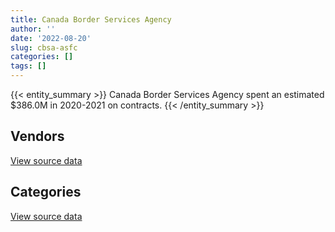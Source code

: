 ```yaml
---
title: Canada Border Services Agency
author: ''
date: '2022-08-20'
slug: cbsa-asfc
categories: []
tags: []
---
```


<script src="/rmarkdown-libs/htmlwidgets/htmlwidgets.js"></script>
<link href="/rmarkdown-libs/datatables-css/datatables-crosstalk.css" rel="stylesheet" />
<script src="/rmarkdown-libs/datatables-binding/datatables.js"></script>
<script src="/rmarkdown-libs/jquery/jquery-3.6.0.min.js"></script>
<link href="/rmarkdown-libs/dt-core-bootstrap/css/dataTables.bootstrap.min.css" rel="stylesheet" />
<link href="/rmarkdown-libs/dt-core-bootstrap/css/dataTables.bootstrap.extra.css" rel="stylesheet" />
<script src="/rmarkdown-libs/dt-core-bootstrap/js/jquery.dataTables.min.js"></script>
<script src="/rmarkdown-libs/dt-core-bootstrap/js/dataTables.bootstrap.min.js"></script>
<link href="/rmarkdown-libs/crosstalk/css/crosstalk.min.css" rel="stylesheet" />
<script src="/rmarkdown-libs/crosstalk/js/crosstalk.min.js"></script>
<script src="/rmarkdown-libs/htmlwidgets/htmlwidgets.js"></script>
<link href="/rmarkdown-libs/datatables-css/datatables-crosstalk.css" rel="stylesheet" />
<script src="/rmarkdown-libs/datatables-binding/datatables.js"></script>
<script src="/rmarkdown-libs/jquery/jquery-3.6.0.min.js"></script>
<link href="/rmarkdown-libs/dt-core-bootstrap/css/dataTables.bootstrap.min.css" rel="stylesheet" />
<link href="/rmarkdown-libs/dt-core-bootstrap/css/dataTables.bootstrap.extra.css" rel="stylesheet" />
<script src="/rmarkdown-libs/dt-core-bootstrap/js/jquery.dataTables.min.js"></script>
<script src="/rmarkdown-libs/dt-core-bootstrap/js/dataTables.bootstrap.min.js"></script>
<link href="/rmarkdown-libs/crosstalk/css/crosstalk.min.css" rel="stylesheet" />
<script src="/rmarkdown-libs/crosstalk/js/crosstalk.min.js"></script>

{{< entity_summary >}}
Canada Border Services Agency spent an estimated \$386.0M in 2020-2021 on contracts.
{{< /entity_summary >}}

## Vendors

<div id="htmlwidget-1" style="width:100%;height:auto;" class="datatables html-widget"></div>
<script type="application/json" data-for="htmlwidget-1">{"x":{"style":"bootstrap","filter":"none","vertical":false,"data":[["<a href=\"/vendors/10647802_canada/\">10647802 CANADA<\/a>","<a href=\"/vendors/2536_4589_quebec/\">2536 4589 QUEBEC<\/a>","<a href=\"/vendors/3d_datacomm/\">3D DATACOMM<\/a>","<a href=\"/vendors/4_office_automation/\">4 OFFICE AUTOMATION<\/a>","<a href=\"/vendors/4plan_consulting/\">4PLAN CONSULTING<\/a>","<a href=\"/vendors/9053_9776_quebec/\">9053 9776 QUEBEC<\/a>","<a href=\"/vendors/a_hundred_answers/\">A HUNDRED ANSWERS<\/a>","<a href=\"/vendors/accenture/\">ACCENTURE<\/a>","<a href=\"/vendors/access_2_networks/\">ACCESS 2 NETWORKS<\/a>","<a href=\"/vendors/acklands_grainger/\">ACKLANDS GRAINGER<\/a>","<a href=\"/vendors/acme_future_security_controls/\">ACME FUTURE SECURITY CONTROLS<\/a>","<a href=\"/vendors/act/\">ACT<\/a>","<a href=\"/vendors/adapt_pharma_canada/\">ADAPT PHARMA CANADA<\/a>","<a href=\"/vendors/adga_group/\">ADGA GROUP<\/a>","<a href=\"/vendors/adrm_technology_consulting/\">ADRM TECHNOLOGY CONSULTING<\/a>","<a href=\"/vendors/advanced_business_interiors/\">ADVANCED BUSINESS INTERIORS<\/a>","<a href=\"/vendors/advanced_chippewa_technologies/\">ADVANCED CHIPPEWA TECHNOLOGIES<\/a>","<a href=\"/vendors/agilent/\">AGILENT<\/a>","<a href=\"/vendors/altis_human_resources/\">ALTIS HUMAN RESOURCES<\/a>","<a href=\"/vendors/amazon/\">AMAZON<\/a>","<a href=\"/vendors/anixter_canada/\">ANIXTER CANADA<\/a>","<a href=\"/vendors/aon_reed_stenhouse/\">AON REED STENHOUSE<\/a>","<a href=\"/vendors/applied_electonics/\">APPLIED ELECTONICS<\/a>","<a href=\"/vendors/ari_financial_services/\">ARI FINANCIAL SERVICES<\/a>","<a href=\"/vendors/artemp_personnel_services/\">ARTEMP PERSONNEL SERVICES<\/a>","<a href=\"/vendors/atco/\">ATCO<\/a>","<a href=\"/vendors/atlantic_business_interiors/\">ATLANTIC BUSINESS INTERIORS<\/a>","<a href=\"/vendors/attachmate/\">ATTACHMATE<\/a>","<a href=\"/vendors/avi_spl_canada/\">AVI SPL CANADA<\/a>","<a href=\"/vendors/bargreen_ellingson/\">BARGREEN ELLINGSON<\/a>","<a href=\"/vendors/bdo_canada/\">BDO CANADA<\/a>","<a href=\"/vendors/bell_canada/\">BELL CANADA<\/a>","<a href=\"/vendors/bio_nuclear_diagnostics/\">BIO NUCLEAR DIAGNOSTICS<\/a>","<a href=\"/vendors/bruker/\">BRUKER<\/a>","<a href=\"/vendors/cache_computer_consulting/\">CACHE COMPUTER CONSULTING<\/a>","<a href=\"/vendors/calian/\">CALIAN<\/a>","<a href=\"/vendors/canadian_corps_of_commissionaires/\">CANADIAN CORPS OF COMMISSIONAIRES<\/a>","<a href=\"/vendors/canadian_maritime_engineering/\">CANADIAN MARITIME ENGINEERING<\/a>","<a href=\"/vendors/canadian_red_cross/\">CANADIAN RED CROSS<\/a>","<a href=\"/vendors/canon/\">CANON<\/a>","<a href=\"/vendors/carahsoft_technology/\">CARAHSOFT TECHNOLOGY<\/a>","<a href=\"/vendors/carswell/\">CARSWELL<\/a>","<a href=\"/vendors/cbci_telecom/\">CBCI TELECOM<\/a>","<a href=\"/vendors/cdw_canada/\">CDW CANADA<\/a>","<a href=\"/vendors/cgi/\">CGI<\/a>","<a href=\"/vendors/channel_management_international/\">CHANNEL MANAGEMENT INTERNATIONAL<\/a>","<a href=\"/vendors/charron_human_resources/\">CHARRON HUMAN RESOURCES<\/a>","<a href=\"/vendors/chubb_edwards/\">CHUBB EDWARDS<\/a>","<a href=\"/vendors/cistel_technology/\">CISTEL TECHNOLOGY<\/a>","<a href=\"/vendors/citrix/\">CITRIX<\/a>","<a href=\"/vendors/closereach/\">CLOSEREACH<\/a>","<a href=\"/vendors/cnw_group/\">CNW GROUP<\/a>","<a href=\"/vendors/cofomo/\">COFOMO<\/a>","<a href=\"/vendors/contract_community/\">CONTRACT COMMUNITY<\/a>","<a href=\"/vendors/coradix_technology_consulting/\">CORADIX TECHNOLOGY CONSULTING<\/a>","<a href=\"/vendors/corbel_management/\">CORBEL MANAGEMENT<\/a>","<a href=\"/vendors/cossette_communications/\">COSSETTE COMMUNICATIONS<\/a>","<a href=\"/vendors/csdc_systems/\">CSDC SYSTEMS<\/a>","<a href=\"/vendors/ctoms/\">CTOMS<\/a>","<a href=\"/vendors/d4is_solutions/\">D4IS SOLUTIONS<\/a>","<a href=\"/vendors/dalian_enterprises/\">DALIAN ENTERPRISES<\/a>","<a href=\"/vendors/data_communications_management/\">DATA COMMUNICATIONS MANAGEMENT<\/a>","<a href=\"/vendors/davtair_industries/\">DAVTAIR INDUSTRIES<\/a>","<a href=\"/vendors/delco_automation/\">DELCO AUTOMATION<\/a>","<a href=\"/vendors/dell_computer/\">DELL COMPUTER<\/a>","<a href=\"/vendors/deloitte_and_touche/\">DELOITTE AND TOUCHE<\/a>","<a href=\"/vendors/dls_technology/\">DLS TECHNOLOGY<\/a>","<a href=\"/vendors/donna_cona/\">DONNA CONA<\/a>","<a href=\"/vendors/dwp_solutions/\">DWP SOLUTIONS<\/a>","<a href=\"/vendors/dynabook_canada/\">DYNABOOK CANADA<\/a>","<a href=\"/vendors/dynamic_personnel_consultants/\">DYNAMIC PERSONNEL CONSULTANTS<\/a>","<a href=\"/vendors/eagle_professional_resources/\">EAGLE PROFESSIONAL RESOURCES<\/a>","<a href=\"/vendors/eclipsys_solutions/\">ECLIPSYS SOLUTIONS<\/a>","<a href=\"/vendors/ecole_de_langues_abce/\">ECOLE DE LANGUES ABCE<\/a>","<a href=\"/vendors/ecole_de_langues_la_cite/\">ECOLE DE LANGUES LA CITE<\/a>","<a href=\"/vendors/ekos_research_associates/\">EKOS RESEARCH ASSOCIATES<\/a>","<a href=\"/vendors/emcon_services/\">EMCON SERVICES<\/a>","<a href=\"/vendors/emergent_biosolutions/\">EMERGENT BIOSOLUTIONS<\/a>","<a href=\"/vendors/empowered_networks/\">EMPOWERED NETWORKS<\/a>","<a href=\"/vendors/entrust/\">ENTRUST<\/a>","<a href=\"/vendors/ernst_young/\">ERNST YOUNG<\/a>","<a href=\"/vendors/esri/\">ESRI<\/a>","<a href=\"/vendors/excel_human_resources/\">EXCEL HUMAN RESOURCES<\/a>","<a href=\"/vendors/extravision_video_technologies/\">EXTRAVISION VIDEO TECHNOLOGIES<\/a>","<a href=\"/vendors/fast_forward_french/\">FAST FORWARD FRENCH<\/a>","<a href=\"/vendors/fast_track_staffing/\">FAST TRACK STAFFING<\/a>","<a href=\"/vendors/fca_canada/\">FCA CANADA<\/a>","<a href=\"/vendors/ford_motor_company/\">FORD MOTOR COMPANY<\/a>","<a href=\"/vendors/freebalance/\">FREEBALANCE<\/a>","<a href=\"/vendors/fujitsu/\">FUJITSU<\/a>","<a href=\"/vendors/g4s_security_services/\">G4S SECURITY SERVICES<\/a>","<a href=\"/vendors/garda_canada_security/\">GARDA CANADA SECURITY<\/a>","<a href=\"/vendors/garda_security_group/\">GARDA SECURITY GROUP<\/a>","<a href=\"/vendors/gartner/\">GARTNER<\/a>","<a href=\"/vendors/gc_strategies/\">GC STRATEGIES<\/a>","<a href=\"/vendors/gdi_services/\">GDI SERVICES<\/a>","<a href=\"/vendors/general_motors/\">GENERAL MOTORS<\/a>","<a href=\"/vendors/genesis_integration/\">GENESIS INTEGRATION<\/a>","<a href=\"/vendors/gfl_environmental/\">GFL ENVIRONMENTAL<\/a>","<a href=\"/vendors/glasshouse_systems/\">GLASSHOUSE SYSTEMS<\/a>","<a href=\"/vendors/global_knowledge/\">GLOBAL KNOWLEDGE<\/a>","<a href=\"/vendors/global_upholstery/\">GLOBAL UPHOLSTERY<\/a>","<a href=\"/vendors/goss_gilroy/\">GOSS GILROY<\/a>","<a href=\"/vendors/grand_toy/\">GRAND TOY<\/a>","<a href=\"/vendors/graybridge_international_consulting/\">GRAYBRIDGE INTERNATIONAL CONSULTING<\/a>","<a href=\"/vendors/greater_toronto_airport_authority/\">GREATER TORONTO AIRPORT AUTHORITY<\/a>","<a href=\"/vendors/haworth/\">HAWORTH<\/a>","<a href=\"/vendors/hewlett_packard/\">HEWLETT PACKARD<\/a>","<a href=\"/vendors/honeywell/\">HONEYWELL<\/a>","<a href=\"/vendors/hypertec/\">HYPERTEC<\/a>","<a href=\"/vendors/hyundai_auto_canada/\">HYUNDAI AUTO CANADA<\/a>","<a href=\"/vendors/i4c_information_technology/\">I4C INFORMATION TECHNOLOGY<\/a>","<a href=\"/vendors/ibi_group_architects_canada/\">IBI GROUP ARCHITECTS CANADA<\/a>","<a href=\"/vendors/ibiska_telecom/\">IBISKA TELECOM<\/a>","<a href=\"/vendors/ibm_canada/\">IBM CANADA<\/a>","<a href=\"/vendors/ihs_global/\">IHS GLOBAL<\/a>","<a href=\"/vendors/imp_group/\">IMP GROUP<\/a>","<a href=\"/vendors/info_tech_research_group/\">INFO TECH RESEARCH GROUP<\/a>","<a href=\"/vendors/insa/\">INSA<\/a>","<a href=\"/vendors/integra_networks/\">INTEGRA NETWORKS<\/a>","<a href=\"/vendors/integrated_distribution_systems/\">INTEGRATED DISTRIBUTION SYSTEMS<\/a>","<a href=\"/vendors/ipsos/\">IPSOS<\/a>","<a href=\"/vendors/iron_mountain/\">IRON MOUNTAIN<\/a>","<a href=\"/vendors/isomass_scientific/\">ISOMASS SCIENTIFIC<\/a>","<a href=\"/vendors/it_net_consultants/\">IT NET CONSULTANTS<\/a>","<a href=\"/vendors/itex/\">ITEX<\/a>","<a href=\"/vendors/jim_pattison_industries/\">JIM PATTISON INDUSTRIES<\/a>","<a href=\"/vendors/john_howard_society/\">JOHN HOWARD SOCIETY<\/a>","<a href=\"/vendors/johnson_controls_canada/\">JOHNSON CONTROLS CANADA<\/a>","<a href=\"/vendors/konica_minolta_business_solutions/\">KONICA MINOLTA BUSINESS SOLUTIONS<\/a>","<a href=\"/vendors/kpmg/\">KPMG<\/a>","<a href=\"/vendors/kwc_architects/\">KWC ARCHITECTS<\/a>","<a href=\"/vendors/l3harris/\">L3HARRIS<\/a>","<a href=\"/vendors/language_research_development_group/\">LANGUAGE RESEARCH DEVELOPMENT GROUP<\/a>","<a href=\"/vendors/lansdowne_technologies/\">LANSDOWNE TECHNOLOGIES<\/a>","<a href=\"/vendors/leo_pisces_services_group/\">LEO PISCES SERVICES GROUP<\/a>","<a href=\"/vendors/les_entreprises_fervel/\">LES ENTREPRISES FERVEL<\/a>","<a href=\"/vendors/lexisnexis_canada/\">LEXISNEXIS CANADA<\/a>","<a href=\"/vendors/lloyd_libke_law_enforcement_sales/\">LLOYD LIBKE LAW ENFORCEMENT SALES<\/a>","<a href=\"/vendors/logistik_unicorp/\">LOGISTIK UNICORP<\/a>","<a href=\"/vendors/lumina_it/\">LUMINA IT<\/a>","<a href=\"/vendors/manpower_services_canada/\">MANPOWER SERVICES CANADA<\/a>","<a href=\"/vendors/maplesoft_consulting/\">MAPLESOFT CONSULTING<\/a>","<a href=\"/vendors/mckinsey_and_company/\">MCKINSEY AND COMPANY<\/a>","<a href=\"/vendors/mdos_consulting/\">MDOS CONSULTING<\/a>","<a href=\"/vendors/medi_select/\">MEDI SELECT<\/a>","<a href=\"/vendors/mega_tech/\">MEGA TECH<\/a>","<a href=\"/vendors/meggitt/\">MEGGITT<\/a>","<a href=\"/vendors/mgis/\">MGIS<\/a>","<a href=\"/vendors/microsoft_canada/\">MICROSOFT CANADA<\/a>","<a href=\"/vendors/mindwire_systems/\">MINDWIRE SYSTEMS<\/a>","<a href=\"/vendors/mishkumi_technologies/\">MISHKUMI TECHNOLOGIES<\/a>","<a href=\"/vendors/mitsubishi_motor_sales/\">MITSUBISHI MOTOR SALES<\/a>","<a href=\"/vendors/modis_canada/\">MODIS CANADA<\/a>","<a href=\"/vendors/moerae_solutions/\">MOERAE SOLUTIONS<\/a>","<a href=\"/vendors/moore_canada/\">MOORE CANADA<\/a>","<a href=\"/vendors/morpho_canada/\">MORPHO CANADA<\/a>","<a href=\"/vendors/motorola_solutions_canada/\">MOTOROLA SOLUTIONS CANADA<\/a>","<a href=\"/vendors/nations_translation_group/\">NATIONS TRANSLATION GROUP<\/a>","<a href=\"/vendors/nav_canada/\">NAV CANADA<\/a>","<a href=\"/vendors/navpoint_consulting_group/\">NAVPOINT CONSULTING GROUP<\/a>","<a href=\"/vendors/neptune_security_services/\">NEPTUNE SECURITY SERVICES<\/a>","<a href=\"/vendors/newfound_recruiting/\">NEWFOUND RECRUITING<\/a>","<a href=\"/vendors/nisha_techonologies/\">NISHA TECHONOLOGIES<\/a>","<a href=\"/vendors/nissan_canada/\">NISSAN CANADA<\/a>","<a href=\"/vendors/nuctech_company/\">NUCTECH COMPANY<\/a>","<a href=\"/vendors/olin/\">OLIN<\/a>","<a href=\"/vendors/onx_enterprise_solutions/\">ONX ENTERPRISE SOLUTIONS<\/a>","<a href=\"/vendors/openframe_technologies/\">OPENFRAME TECHNOLOGIES<\/a>","<a href=\"/vendors/opentext/\">OPENTEXT<\/a>","<a href=\"/vendors/oracle_canada/\">ORACLE CANADA<\/a>","<a href=\"/vendors/pacific_safety_products/\">PACIFIC SAFETY PRODUCTS<\/a>","<a href=\"/vendors/paladin_group/\">PALADIN GROUP<\/a>","<a href=\"/vendors/pattison_sign_group/\">PATTISON SIGN GROUP<\/a>","<a href=\"/vendors/perceptics/\">PERCEPTICS<\/a>","<a href=\"/vendors/phaselock_systems_international/\">PHASELOCK SYSTEMS INTERNATIONAL<\/a>","<a href=\"/vendors/pitney_bowes/\">PITNEY BOWES<\/a>","<a href=\"/vendors/pleiad_canada/\">PLEIAD CANADA<\/a>","<a href=\"/vendors/polaris_industries/\">POLARIS INDUSTRIES<\/a>","<a href=\"/vendors/pra/\">PRA<\/a>","<a href=\"/vendors/precisionerp/\">PRECISIONERP<\/a>","<a href=\"/vendors/precisionit/\">PRECISIONIT<\/a>","<a href=\"/vendors/pricewaterhouse_coopers/\">PRICEWATERHOUSE COOPERS<\/a>","<a href=\"/vendors/printers_plus/\">PRINTERS PLUS<\/a>","<a href=\"/vendors/procom_consultants/\">PROCOM CONSULTANTS<\/a>","<a href=\"/vendors/proquest/\">PROQUEST<\/a>","<a href=\"/vendors/prosci_canada/\">PROSCI CANADA<\/a>","<a href=\"/vendors/protak_consulting_group/\">PROTAK CONSULTING GROUP<\/a>","<a href=\"/vendors/purelogic/\">PURELOGIC<\/a>","<a href=\"/vendors/purespirit_solutions/\">PURESPIRIT SOLUTIONS<\/a>","<a href=\"/vendors/qiagen/\">QIAGEN<\/a>","<a href=\"/vendors/qmr/\">QMR<\/a>","<a href=\"/vendors/quantum_management_services/\">QUANTUM MANAGEMENT SERVICES<\/a>","<a href=\"/vendors/queen_s_university/\">QUEEN S UNIVERSITY<\/a>","<a href=\"/vendors/quintet_consulting/\">QUINTET CONSULTING<\/a>","<a href=\"/vendors/r_e_gilmore_investments/\">R E GILMORE INVESTMENTS<\/a>","<a href=\"/vendors/radiation_solutions/\">RADIATION SOLUTIONS<\/a>","<a href=\"/vendors/rampart_international/\">RAMPART INTERNATIONAL<\/a>","<a href=\"/vendors/randstad/\">RANDSTAD<\/a>","<a href=\"/vendors/rapiscan_systems/\">RAPISCAN SYSTEMS<\/a>","<a href=\"/vendors/raymond_chabot_grant_thornton/\">RAYMOND CHABOT GRANT THORNTON<\/a>","<a href=\"/vendors/rogers/\">ROGERS<\/a>","<a href=\"/vendors/s_p_global_market_intelligence/\">S P GLOBAL MARKET INTELLIGENCE<\/a>","<a href=\"/vendors/salvation_army/\">SALVATION ARMY<\/a>","<a href=\"/vendors/sap/\">SAP<\/a>","<a href=\"/vendors/sas_institute/\">SAS INSTITUTE<\/a>","<a href=\"/vendors/securiguard_services/\">SECURIGUARD SERVICES<\/a>","<a href=\"/vendors/serco/\">SERCO<\/a>","<a href=\"/vendors/sharp_electronics/\">SHARP ELECTRONICS<\/a>","<a href=\"/vendors/si_systems/\">SI SYSTEMS<\/a>","<a href=\"/vendors/smiths_detection/\">SMITHS DETECTION<\/a>","<a href=\"/vendors/softchoice/\">SOFTCHOICE<\/a>","<a href=\"/vendors/softsim_technologies/\">SOFTSIM TECHNOLOGIES<\/a>","<a href=\"/vendors/solotech/\">SOLOTECH<\/a>","<a href=\"/vendors/somos/\">SOMOS<\/a>","<a href=\"/vendors/st_joseph_print_group/\">ST JOSEPH PRINT GROUP<\/a>","<a href=\"/vendors/stantec/\">STANTEC<\/a>","<a href=\"/vendors/subaru_canada/\">SUBARU CANADA<\/a>","<a href=\"/vendors/summit_canada_distributors/\">SUMMIT CANADA DISTRIBUTORS<\/a>","<a href=\"/vendors/supremex/\">SUPREMEX<\/a>","<a href=\"/vendors/systematix_solutions/\">SYSTEMATIX SOLUTIONS<\/a>","<a href=\"/vendors/systemscope/\">SYSTEMSCOPE<\/a>","<a href=\"/vendors/taligent_consulting/\">TALIGENT CONSULTING<\/a>","<a href=\"/vendors/teknion/\">TEKNION<\/a>","<a href=\"/vendors/teksystems_canada/\">TEKSYSTEMS CANADA<\/a>","<a href=\"/vendors/telecom_computer_services/\">TELECOM COMPUTER SERVICES<\/a>","<a href=\"/vendors/telus_canada/\">TELUS CANADA<\/a>","<a href=\"/vendors/tenaquip/\">TENAQUIP<\/a>","<a href=\"/vendors/tervita/\">TERVITA<\/a>","<a href=\"/vendors/tes_contract_services/\">TES CONTRACT SERVICES<\/a>","<a href=\"/vendors/the_aim_group/\">THE AIM GROUP<\/a>","<a href=\"/vendors/the_halifax_group/\">THE HALIFAX GROUP<\/a>","<a href=\"/vendors/the_masha_krupp_translation_group/\">THE MASHA KRUPP TRANSLATION GROUP<\/a>","<a href=\"/vendors/the_mathworks/\">THE MATHWORKS<\/a>","<a href=\"/vendors/the_right_door_consulting/\">THE RIGHT DOOR CONSULTING<\/a>","<a href=\"/vendors/thermo_fisher_scientific/\">THERMO FISHER SCIENTIFIC<\/a>","<a href=\"/vendors/thomson_reuters/\">THOMSON REUTERS<\/a>","<a href=\"/vendors/tiree/\">TIREE<\/a>","<a href=\"/vendors/titan_boats/\">TITAN BOATS<\/a>","<a href=\"/vendors/toronto_bail_program/\">TORONTO BAIL PROGRAM<\/a>","<a href=\"/vendors/toshiba_canada/\">TOSHIBA CANADA<\/a>","<a href=\"/vendors/toyota_canada/\">TOYOTA CANADA<\/a>","<a href=\"/vendors/tpg_technology_consultants/\">TPG TECHNOLOGY CONSULTANTS<\/a>","<a href=\"/vendors/trm_technologies/\">TRM TECHNOLOGIES<\/a>","<a href=\"/vendors/tundra_technical_solutions/\">TUNDRA TECHNICAL SOLUTIONS<\/a>","<a href=\"/vendors/tyco_integrated_fire_security/\">TYCO INTEGRATED FIRE SECURITY<\/a>","<a href=\"/vendors/unisource/\">UNISOURCE<\/a>","<a href=\"/vendors/unisync_group/\">UNISYNC GROUP<\/a>","<a href=\"/vendors/unisys_canada/\">UNISYS CANADA<\/a>","<a href=\"/vendors/university_of_ottawa/\">UNIVERSITY OF OTTAWA<\/a>","<a href=\"/vendors/veritaaq_technology_house/\">VERITAAQ TECHNOLOGY HOUSE<\/a>","<a href=\"/vendors/vmware/\">VMWARE<\/a>","<a href=\"/vendors/vwr_international/\">VWR INTERNATIONAL<\/a>","<a href=\"/vendors/william_j_barker_clinical/\">WILLIAM J BARKER CLINICAL<\/a>","<a href=\"/vendors/wolters_kluwer/\">WOLTERS KLUWER<\/a>","<a href=\"/vendors/workdynamics_technologies/\">WORKDYNAMICS TECHNOLOGIES<\/a>","<a href=\"/vendors/worldreach_software/\">WORLDREACH SOFTWARE<\/a>","<a href=\"/vendors/xerox/\">XEROX<\/a>","<a href=\"/vendors/yamaha_motors_canada/\">YAMAHA MOTORS CANADA<\/a>","<a href=\"/vendors/zernam_enterprise/\">ZERNAM ENTERPRISE<\/a>"],[null,2067482.22,null,27887.69,259119.56,null,null,null,null,25029.6,89092.83,null,75045.28,null,345025.47,231624.78,2811096.6,133307.59,1017789.37,null,null,5807.17,24930.47,11300,17555.28,null,15335.3,null,131684.35,null,945348.65,431856.5,null,null,null,1981917.33,4595660.3,null,2438821.86,105903.4,127991.89,36297.59,null,723682.3,4888068.78,null,null,13551.11,45451.31,null,93169.17,null,12119036.32,206198.3,230960.73,7321736.6,417014.83,148270.16,3203.34,1518700.65,null,12430,null,null,5193.96,4186390.17,null,6382661.15,879656.88,null,30292.44,327331.83,5181698.8,166190.29,29096.98,105308.75,37279.54,null,174.2,116043.01,931026.86,19243.9,469020.44,null,null,null,null,36602.96,105090,206235.4,8455498.56,3617336.75,9837271.17,1782513.01,null,658003.09,null,null,1668.72,52365.38,24088.53,69305.24,140316.86,47509.81,14812.08,419273.02,27037.96,23473.77,72899.14,46425.49,null,96477.57,2656768.76,3473167.51,17055280.57,121116.33,586770.91,null,20118.05,1357393.61,11051.33,null,308435.13,21766.74,96917.62,64299.41,633629.33,null,64934.5,13027.95,43868.43,null,156701.65,null,null,28945.91,null,125141.26,1940606.01,4731523.48,430063.58,11730.53,114315.25,740398.35,527018.39,null,null,null,3648543.1,544904.46,1652916.17,37307.82,44939.25,1678582.29,304707.41,583747,637379.27,19201626.52,null,2330097.37,591655.55,null,672772.16,2034968.3,null,234945.84,null,null,166562,27902.18,181036,null,16494.45,1297048.04,4593652.48,null,23077.67,null,null,null,711474.39,451966.19,764063.12,54496.42,2864764.36,null,null,97293,182437.59,null,null,1129194.56,2986.03,null,null,17138.51,889504.19,81779.41,5327832.06,1259870.28,568193.3,null,null,null,956977.14,10596.01,430199.76,451842.31,3495.09,5698490.88,5113276.28,19407.28,null,8333.33,571125.1,null,null,null,86410.15,24916.12,639840.87,null,922569.96,2245.38,1656332.43,98629.59,206604.8,null,null,622878.92,506660.89,92096.08,null,23892.76,66741.05,245527.57,null,143490.92,null,1422769.43,2145761.57,null,4245031.46,623473.1,null,262844.12,null,null,null,152550,7680277.3,null,null,1415763.96,17432.43,9175.8,null,93599.2,11690.84,62370.94],[null,2067482.22,10717.06,24551.75,231482.49,null,null,null,null,24862.62,143229.6,null,56490.03,330433.34,112425.8,null,1916509,312383.73,1567356.63,null,10339.5,null,12749.41,null,null,null,null,null,329048.42,40320.43,891108.65,1267946.94,null,null,362186.96,4263181.52,12589322.17,null,3243548.22,133496.41,134919.09,null,16971.37,67668.51,4705252.88,null,35420.74,12126.82,11331.7,null,108157.15,null,17519821.96,46460.41,230960.73,11113325.28,null,148270.16,19486.96,2164326.48,null,14395.5,null,336956.02,52022.18,22036384.45,null,6408142.11,490902.05,null,null,null,null,168753.92,62480.95,101976.19,null,null,22141.76,null,510934.97,20842.69,806870.44,null,null,null,null,1459866.4,105090,206235.4,9099060.15,null,9801092.43,2899183.69,null,658003.09,3119708.14,35099.15,8230.85,102497.95,102254.51,122129.66,140316.86,74029.11,83094.43,432197.9,null,224876,97323.68,73112.13,112207.88,260846.76,2656768.76,2218846.29,13536828.18,132658.65,442087.67,null,null,1681058.57,11051.33,null,null,null,267991.9,28459.57,483179.84,1753821.12,null,11766.39,91392.57,null,null,15565,101652.54,256256.85,null,112691.74,1668048.99,4731523.48,89154.8,37484.7,144329.31,1444422.03,716645.07,null,12494.92,null,6778263.12,445924.17,2008728.56,11723.75,29651.77,992568.47,15026.67,457412.48,591840.27,1721148.38,null,323570.71,591655.55,780390.57,672772.16,10048926.53,null,577748.21,45647.99,3286.23,166562,161513.75,425520.14,7865.18,765756.11,1306742.87,5277975.22,30916.8,57830.21,null,null,null,839906.25,785574.47,1463750.45,142748.31,2553755.78,null,202246.73,null,null,null,4269.68,1078971.46,null,null,187949.37,18623.49,873695.32,45369.85,4408780.62,1259870.28,430708.38,null,null,496340.51,1555790.42,null,5234097.13,431059.51,7658.85,5562071.9,7742874.05,299130.23,null,8333.33,179077.22,null,null,173090.98,75059.15,24902.57,459937.83,null,1343884.28,67511.25,1532995,null,417305.45,null,13930.82,203558.33,244191,null,null,null,167231.85,200736.29,39848.26,null,195626.63,1528655.42,911017.02,447660.14,6531500.45,644030.44,null,205856.68,null,21860.08,5357,null,9238062.2,22100,null,1403159.08,17432.43,149103.36,141642.49,114496.16,null,18469.06],[null,2073146.56,null,20052.64,205875,2620306.73,14683.83,24860,null,120849.94,51401.01,null,48510.68,474269.02,null,null,1935125.13,622903.85,1781975.63,462827.15,null,null,31086.04,96834.42,null,22137.16,385.83,65499.26,250842.04,null,592529.74,2794053.75,33366.41,39460.57,2766977.4,5825908.92,13524536.23,4151070.39,3252434.65,137921.36,243857.63,null,24403.4,1869360.62,4650601.12,1616.88,83532.1,5197.21,null,10465.3,182985.08,null,16983157.3,null,231593.5,9923392.38,null,148676.38,null,1473777.81,1560127.33,null,null,198920.54,37090.96,57334366.45,null,7894710.35,210201.28,2632092.17,39154.5,null,309736.68,98310.25,83636.43,null,null,null,20521.72,null,101836.58,55880.52,776146.64,458349.53,24990,11017.5,462850.96,2436039.39,107401.98,206800.43,7598178.86,10693560.72,1633897.52,3795866.27,null,900781.83,2358400.41,null,10699.13,null,46299.09,40293.38,140701.29,56656.31,50391.54,366260.84,null,154414,88002.66,101705.65,null,261561.41,2664047.58,1726615.98,14300226.49,158010.21,null,78893.55,null,30921.32,11421.27,26027,null,null,268726.13,66610.71,363282.88,2010720.19,null,11197.95,null,41116.96,null,null,null,239056.74,2429.47,109965.59,null,4744486.56,7624.04,3845.53,209621.14,666911.08,767784.22,21097.33,12644.26,285029.26,9653349.67,678501.39,2246674.73,null,227834.22,2724337.93,null,293376.22,706735.13,1380866.69,null,119543.49,593276.53,1009268.37,674615.37,3089625.82,89260.12,4617248.62,1670716.45,118792.01,30574.39,72637.83,1081257.11,1327749.86,129804.55,124281.34,3946992.61,71924.93,29471.4,null,null,25029.5,702148.78,659487.97,1704543,224518.25,2828584.04,null,811095.29,null,360109.82,190928.42,68092.59,1305478.99,null,55935,42692.5,14037.99,876089.01,117147.32,4924387.03,1263321.98,2155271.2,152656.92,null,597567.85,1715859.68,null,5248437.13,72040.08,11624.89,7897306.26,8417755.72,685867.82,null,4885.84,null,10904.5,85972.51,133928.61,75264.79,17342.29,591013.86,94291.66,1363492.3,79534.09,2440527.73,16217.99,222129.72,null,null,null,null,null,28805.75,null,181313.44,348903.35,69572.95,null,522622.95,1532843.51,4055.22,414940.96,7346977.74,645794.91,null,243348.83,64263.1,null,648196.93,32544,12418299.99,1808666.78,null,1407003.35,17480.2,20790.41,710152.77,105903.69,null,null],[608583.84,1495384.4,null,11594.91,null,3427999.84,94563.96,7458,405896,112687.96,138815.5,364740.76,10396,2407074.18,603992.56,null,1803245.3,727428.05,1003764.04,6399021.08,null,null,null,19366.88,null,null,15647.43,88683.17,76722.42,null,2731363.91,871807.02,null,305340.32,2865389.47,6594629.24,11861982.91,null,1152522.93,98473.39,243248.85,null,13301.3,674390.17,2377131.35,36885.05,48477,null,null,null,168457.12,16950,11285401.38,null,230960.73,13288501.96,null,148270.16,null,851522.91,3963149.32,null,34090.09,1961654.64,null,88067545.28,5877.95,4858388.74,209626.96,1784412.68,null,4643,380740.27,14341.65,13230,null,null,81638.13,20465.65,null,190360.7,1322.01,265162.75,null,null,null,454561.71,2312845.88,null,206235.4,7577418.81,11686076.84,null,3081499.49,12012371.54,848932.86,763263.61,225186.41,16000.38,null,66181.96,127331.29,156585.97,123616.03,233264.92,321175.64,null,82251.2,92825.53,148662.8,null,174374.27,2656768.76,1179888.59,16836302.85,68575.42,null,182467.81,166771.48,15397.42,8941.47,148435.26,null,null,179150.75,23072.74,65908.94,2005226.42,null,26890.02,null,28337.36,null,39522.17,null,551780.85,11539.99,122967.78,null,4806103.48,null,null,209048.41,276968.54,576059.77,null,44479.76,544689.42,9162382.37,1974691.87,1147068.16,null,null,2106986.58,null,374060.39,591840.27,4875918.77,25057.22,366667,591655.55,1006510.8,672772.16,281217.57,91270.67,615562.15,1255319.73,null,null,27902.18,695812.44,1729360.7,573705.11,595550.4,3936208.47,null,52437.36,24295,42022.44,null,71653.96,309743.18,472236.71,55565.24,2520539.42,11342.41,922010.89,null,null,null,null,1686852.1,null,null,170272.25,null,1291534.82,154307.7,3214448.39,1259870.28,1038081.07,73943.2,54681.8,178336.92,1642027.02,null,5234097.13,null,8098.04,6001093.64,6030189.21,56731.15,235436.48,null,null,null,11415.98,117891.21,75059.15,46950.4,589399.07,570877.3,340358.66,119754.11,6053151.28,null,250289.24,10615.22,null,null,837875.38,null,236365.46,null,170505.95,183419.57,9317.86,null,831279.56,1528655.42,675.87,200658.62,8923474.71,644030.44,98146.13,294446.79,null,null,null,null,8887472.63,83086.78,18399.1,1403159.08,17432.43,25716.87,1208138.47,120589.94,null,77546.25]],"container":"<table class=\"table table-striped table-hover row-border order-column display\">\n  <thead>\n    <tr>\n      <th>Vendor<\/th>\n      <th>2017-2018<\/th>\n      <th>2018-2019<\/th>\n      <th>2019-2020<\/th>\n      <th>2020-2021<\/th>\n    <\/tr>\n  <\/thead>\n<\/table>","options":{"order":[[4,"desc"]],"pageLength":10,"autoWidth":true,"columnDefs":[{"targets":1,"render":"function(data, type, row, meta) {\n    return type !== 'display' ? data : DTWidget.formatCurrency(data, \"$\", 2, 3, \",\", \".\", true, null);\n  }"},{"targets":2,"render":"function(data, type, row, meta) {\n    return type !== 'display' ? data : DTWidget.formatCurrency(data, \"$\", 2, 3, \",\", \".\", true, null);\n  }"},{"targets":3,"render":"function(data, type, row, meta) {\n    return type !== 'display' ? data : DTWidget.formatCurrency(data, \"$\", 2, 3, \",\", \".\", true, null);\n  }"},{"targets":4,"render":"function(data, type, row, meta) {\n    return type !== 'display' ? data : DTWidget.formatCurrency(data, \"$\", 2, 3, \",\", \".\", true, null);\n  }"},{"width":"16%","targets":[1,2,3,4]},{"className":"dt-right","targets":[1,2,3,4]}],"orderClasses":false}},"evals":["options.columnDefs.0.render","options.columnDefs.1.render","options.columnDefs.2.render","options.columnDefs.3.render"],"jsHooks":[]}</script>
<p class="text-right">
<a href="https://github.com/GoC-Spending/contracts-data/tree/main/data/out/departments/cbsa-asfc/summary_by_fiscal_year_by_vendor.csv" class="source-data-link btn btn-link">View source data</a>
</p>

## Categories

<div id="htmlwidget-2" style="width:100%;height:auto;" class="datatables html-widget"></div>
<script type="application/json" data-for="htmlwidget-2">{"x":{"style":"bootstrap","filter":"none","vertical":false,"data":[["<a href=\"/categories/1_facilities_and_construction/\">Facilities and construction<\/a>","<a href=\"/categories/10_office_management/\">Office management<\/a>","<a href=\"/categories/2_professional_services/\">Professional services<\/a>","<a href=\"/categories/3_information_technology/\">Information technology<\/a>","<a href=\"/categories/4_medical/\">Medical<\/a>","<a href=\"/categories/5_transportation_and_logistics/\">Transportation and logistics<\/a>","<a href=\"/categories/6_industrial_products_and_services/\">Industrial products and services<\/a>","<a href=\"/categories/7_travel/\">Travel<\/a>","<a href=\"/categories/8_security_and_protection/\">Security and protection<\/a>","<a href=\"/categories/9_human_capital/\">Human capital<\/a>",null],[7743846.06,4596554.05,35517915.39,147881391.32,16501917.97,1323912.29,10648327.31,18080,21016929.88,829949.41,1304809.53],[9411668.27,3708396.02,36517348.47,159232175.27,29349251,8735765.18,14762937.61,22948.64,26360862.01,1747000.2,1259870.28],[14882003.35,4354595.13,39136143.72,215674797.64,25798737.68,7867797.41,18025365.07,2336742.42,29708291.65,2719948.85,1263321.98],[20723211.58,5219044.18,32452458.04,239330663.16,26130969.54,6703595.39,18578140.64,667765.58,25373859.04,9511261.85,1259870.28]],"container":"<table class=\"table table-striped table-hover row-border order-column display\">\n  <thead>\n    <tr>\n      <th>Category<\/th>\n      <th>2017-2018<\/th>\n      <th>2018-2019<\/th>\n      <th>2019-2020<\/th>\n      <th>2020-2021<\/th>\n    <\/tr>\n  <\/thead>\n<\/table>","options":{"order":[[4,"desc"]],"dom":"t","pageLength":30,"autoWidth":true,"columnDefs":[{"targets":1,"render":"function(data, type, row, meta) {\n    return type !== 'display' ? data : DTWidget.formatCurrency(data, \"$\", 2, 3, \",\", \".\", true, null);\n  }"},{"targets":2,"render":"function(data, type, row, meta) {\n    return type !== 'display' ? data : DTWidget.formatCurrency(data, \"$\", 2, 3, \",\", \".\", true, null);\n  }"},{"targets":3,"render":"function(data, type, row, meta) {\n    return type !== 'display' ? data : DTWidget.formatCurrency(data, \"$\", 2, 3, \",\", \".\", true, null);\n  }"},{"targets":4,"render":"function(data, type, row, meta) {\n    return type !== 'display' ? data : DTWidget.formatCurrency(data, \"$\", 2, 3, \",\", \".\", true, null);\n  }"},{"width":"16%","targets":[1,2,3,4]},{"className":"dt-right","targets":[1,2,3,4]}],"orderClasses":false,"lengthMenu":[10,25,30,50,100]}},"evals":["options.columnDefs.0.render","options.columnDefs.1.render","options.columnDefs.2.render","options.columnDefs.3.render"],"jsHooks":[]}</script>
<p class="text-right">
<a href="https://github.com/GoC-Spending/contracts-data/tree/main/data/out/departments/cbsa-asfc/summary_by_fiscal_year_by_category.csv" class="source-data-link btn btn-link">View source data</a>
</p>
